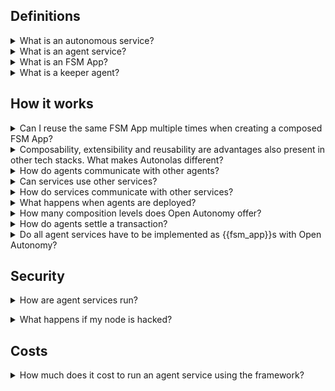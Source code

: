 ## Definitions

<details><summary>What is an autonomous service?</summary>
An autonomous service is a decentralized service that runs off-chain and provides functionalities to objects living on-chain. Autonomous services are outside the purview and control of a single authority, and can be designed for a variety of purposes, including acting as a decentralized oracle for smart contracts, or executing complex investing strategies that cannot be easily encoded on-chain.
</details>

<details><summary>What is an agent service?</summary>
An agent service is an autonomous service which is implemented as a multi-agent system using Autonomous Economic Agents (AEAs) using the <a href="https://github.com/valory-xyz/open-autonomy">Open Autonomy</a> framework, which is built on top of <a href="https://github.com/valory-xyz/open-aea">Open AEA</a>.
</details>

<details><summary>What is an FSM App?</summary>
An FSM App is an application that implements the business logic of an agent service as a finite-state machine. The internal state of an FSM App is replicated and synchronized across all the agents forming the agent service.
</details>

<details><summary>What is a keeper agent?</summary>
It is one of the agents for which the agents have voted to be in charge of executing a certain operation (e.g., settling a transaction on a blockchain).
</details>

## How it works

<details><summary>Can I reuse the same FSM App multiple times when creating a composed FSM App?</summary>
No. The Open Autonomy framework currently only supports a single instance of a given FSM App in a composition.
</details>

<details><summary>Composability, extensibility and reusability are advantages also present in other tech stacks. What makes Autonolas different?</summary>
Autonolas is not just a framework where devs can build on: it is a complete, novel ecosystem that provides an SDK, a reward system for developers and operators and a governance protocol on top, all of them decentralized.</p>
In the same way companies like Apple or Google offer SDKs to accelerate devs work plus an app store to monetize their work, Autonolas offers the same capabilities but in a decentralized way: developers register components, operators run services that use those components, consumers use and pay for those services so both developers and operators are compensated for their work. And all the parameters that govern the network can be voted on.</details>

<details><summary>How do agents communicate with other agents?</summary>
Different forms of communication are used depending on the service status. Before the agents can establish a temporary blockchain (Tendermint network) that serves as consensus engine they need to exchange the necessary information with others in order to be able to do so. This information includes the network address of their Tendermint node and the associated public key. They do so by connecting to the Agent Communication Network (ACN), where they can send messages to other agents, in this case requesting their Tendermint configuration details, using their on-chain registered address. The list of registered addresses is retrieved from the the service registry smart contract and can be used to filter out request coming from any party that is not registered to operate in this service as well. Once all configurations have been exchanged the Tendermint network can be established and is used as a consensus engine.
</details>

<details><summary>Can services use other services?</summary>
Yes, an agent service can be composed from other agent services, analogously to microservices. Sub-services can deliver all sorts of results which are consumed by a higher level service to create a higher level outcome.
</details>

<details><summary>How do services communicate with other services?</summary>
Services use a native message protocol based on protobuf that allows them to have arbitrary message-based communication between compatible agents in the network. The network they use for this is the Agent Communication Network (ACN), and protocols define the structure of communication flow, ranging from simple atomic request-response pairs to arbitrarily complicated dialogues (e.g. FIPA). To communicate with traditional services, agents can both make API calls and expose REST APIs.
</details>

<details><summary>What happens when agents are deployed?</summary>
Agents are be able to interact with the Autonolas on-chain Protocol so they can monetize their work and connect to other services. Apart from that, "island deployments" can also be operated, which are services that run as one-off services, not anchored in the protocol.
</details>

<details><summary>How many composition levels does Open Autonomy offer?</summary>
Composition starts at the component level of the agents (multiple rounds make a skill), then continues on agent level (multiple skills make an agent) and ends at service level (multiple agents make a service).
</details>

<details><summary>How do agents settle a transaction?</summary>

<ol>
<li>Negotiation happens through Tendermint messages.</li>
<li>A threshold of agents agree on a transaction hash.</li>
<li>One of the agents is randomly selected as the keeper using a deterministic function based on a public, verifiable randomness source (currently DRAND).</li>
<li>All agents sign the transaction using a multi-sig like Gnosis Safe.</li>
<li>The keeper collects all the signatures and sends the transaction on-chain. If it does not do its job, another keeper will be selected.</li>
<li>All agents wait for the transaction to be mined and validate the output.</li>
<li>Done</li>
</ol>
</details>

<details><summary>Do all agent services have to be implemented as {{fsm_app}}s with Open Autonomy?</summary>
Certainly not. We have provided an example in the <a href=/counter_example>counter demo</a>. That is, for extremely simple applications, you can consider implementing an agent service by appropriately extending the <code>ABCIHandler</code> class to handle the consensus gadget callbacks, and if required, manually implement the agent <code>Behaviours</code> that execute client calls to the consensus gadget. However, <b>we strongly advise against this approach</b>, as the complexity, maintainability and composability of the resulting service will be severely affected.
</details>

## Security

<details><summary>How are agent services run?</summary>

Agent services are composed of multiple agents that run the same code and agree on its output. These agents are executed by independent operators. Each operator can select and setup the infrastructure that best suits their needs.</details>

<details><summary>What happens if my node is hacked?</summary>

As in any other online service, nodes are exposed to the risk of being breached. At the individual level, the framework does not provide a solution to this and it’s up to the agent operator to keep the agent safe. At the service level, on the other hand, services are secured in two ways:</p>

<ul>
<li>Each agent service implements a custom protocol that expects a very narrow message flow, so a hypothetical agent running malicious code would need to express its intentions within this protocol, otherwise the other agents will ignore its messages.</li>

<li>Even in the case of an agent sending valid, malicious messages in the service, the decentralized nature of services means that the majority threshold of agents (2/3 + 1) must agree before committing a malicious transaction, so it is not enough to breach an individual agent.</li>
</ul>
</details>

## Costs

<details><summary>How much does it cost to run an agent service using the framework?</summary>
Agent services are not limited in what they do or how they are configured (e.g. number of agents in them), therefore the costs are subjective to each service. At the very minimum there will be the costs of running the agent on cloud or local infrastructure.
On top of that, if a service sends transactions to a chain, it will incur in fee costs that will depend on the selected chain.</p>As an example, for a simple service of four agents that makes a simple contract call every five minutes, a monthly cost of $3000 in Ethereum and $1.5 in Polygon is presently estimated (at gas cost of 60 wei per gas), but this number will wildly vary depending on gas costs.

Apart from transaction costs, service operators also incur infrastructure costs. A rough, quite conservative estimation can be calculated using the following example: a simple service running on
top of an AWS m5.large instance (8GB, 2vCPU) with four agents per instance. The following table shows how server costs would vary depending on the number of operators and number of instances per operator.

<table>
<thead>
  <tr>
    <th>Operators</th>
    <th>Instances per operator</th>
    <th>Total instances</th>
    <th>Total agents</th>
    <th>Service daily costs ($)</th>
    <th>Daily costs per operator ($)</th>
  </tr>
</thead>
<tbody>
  <tr>
    <td rowspan="4">1</td>
    <td>1</td>
    <td>1</td>
    <td>4</td>
    <td>2.304</td>
    <td>2.304</td>
  </tr>
  <tr>
    <td>2</td>
    <td>2</td>
    <td>8</td>
    <td>4.608</td>
    <td>4.608</td>
  </tr>
  <tr>
    <td>3</td>
    <td>3</td>
    <td>12</td>
    <td>6.912</td>
    <td>6.912</td>
  </tr>
  <tr>
    <td>4</td>
    <td>4</td>
    <td>16</td>
    <td>9.216</td>
    <td>9.216</td>
  </tr>
  <tr>
    <td rowspan="4">2</td>
    <td>1</td>
    <td>2</td>
    <td>8</td>
    <td>4.608</td>
    <td>2.304</td>
  </tr>
  <tr>
    <td>2</td>
    <td>4</td>
    <td>16</td>
    <td>9.216</td>
    <td>4.608</td>
  </tr>
  <tr>
    <td>3</td>
    <td>6</td>
    <td>24</td>
    <td>13.824</td>
    <td>6.912</td>
  </tr>
  <tr>
    <td>4</td>
    <td>8</td>
    <td>32</td>
    <td>18.432</td>
    <td>9.216</td>
  </tr>
  <tr>
    <td rowspan="4">3</td>
    <td>1</td>
    <td>3</td>
    <td>12</td>
    <td>6.912</td>
    <td>2.304</td>
  </tr>
  <tr>
    <td>2</td>
    <td>6</td>
    <td>24</td>
    <td>13.824</td>
    <td>4.608</td>
  </tr>
  <tr>
    <td>3</td>
    <td>9</td>
    <td>36</td>
    <td>20.736</td>
    <td>6.912</td>
  </tr>
  <tr>
    <td>4</td>
    <td>12</td>
    <td>48</td>
    <td>27.648</td>
    <td>9.216</td>
  </tr>
  <tr>
    <td rowspan="4">4</td>
    <td>1</td>
    <td>4</td>
    <td>16</td>
    <td>9.216</td>
    <td>2.304</td>
  </tr>
  <tr>
    <td>2</td>
    <td>8</td>
    <td>32</td>
    <td>18.432</td>
    <td>4.608</td>
  </tr>
  <tr>
    <td>3</td>
    <td>12</td>
    <td>48</td>
    <td>27.648</td>
    <td>6.912</td>
  </tr>
  <tr>
    <td>4</td>
    <td>16</td>
    <td>64</td>
    <td>36.864</td>
    <td>9.216</td>
  </tr>
</tbody>
</table>

</details>
